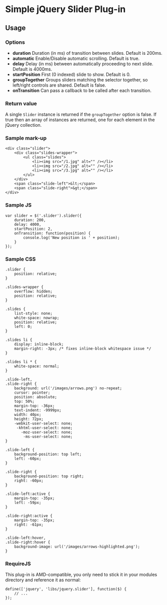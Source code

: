 # Simple jQuery Slider Plug-in

## Usage

### Options

- **duration** Duration (in ms) of transition between slides. Default is 200ms.
- **automatic** Enable/Disable automatic scrolling. Default is true. 
- **delay** Delay (in ms) between automatically proceeding to next slide. Default is 4000ms.
- **startPosition** First (0 indexed) slide to show. Default is 0.
- **groupTogether** Groups sliders matching the selector together, so left/right controls are shared. Default is false.
- **onTransition** Can pass a callback to be called after each transition.


### Return value

A single ``Slider`` instance is returned if the ``groupTogether`` option is false. If true then an array of instances are returned, one for each element in the jQuery collection.


### Sample mark-up

    <div class="slider">
        <div class="slides-wrapper">
            <ul class="slides">
                <li><img src="/1.jpg" alt="" /></li>
                <li><img src="/2.jpg" alt="" /></li>
                <li><img src="/3.jpg" alt="" /></li>
            </ul>
        </div>
        <span class="slide-left">&lt;</span>
        <span class="slide-right">&gt;</span>
    </div>


### Sample JS

    var slider = $('.slider').slider({
        duration: 200,
        delay: 4000,
        startPosition: 2,
        onTransition: function(position) {
            console.log('New position is ' + position);
        }
    });


### Sample CSS

    .slider {
        position: relative;
    }

    .slides-wrapper {
        overflow: hidden;
        position: relative;
    }

    .slides {
        list-style: none;
        white-space: nowrap;
        position: relative;
        left: 0;
    }

    .slides li {
        display: inline-block;
        margin-right: -3px; /* fixes inline-block whitespace issue */
    }

    .slides li * {
        white-space: normal;
    }

    .slide-left,
    .slide-right {
        background: url('/images/arrows.png') no-repeat;
        cursor: pointer;
        position: absolute;
        top: 50%;
        margin-top: -36px;
        text-indent: -9999px;
        width: 40px;
        height: 72px;
        -webkit-user-select: none;
         -khtml-user-select: none;
           -moz-user-select: none;
            -ms-user-select: none;
    }

    .slide-left {
        background-position: top left;
        left: -60px;
    }

    .slide-right {
        background-position: top right;
        right: -60px;
    }

    .slide-left:active {
        margin-top: -35px;
        left: -59px;
    }

    .slide-right:active {
        margin-top: -35px;
        right: -61px;
    }

    .slide-left:hover,
    .slide-right:hover {
        background-image: url('/images/arrows-highlighted.png');
    }

### RequireJS

This plug-in is AMD-compatible, you only need to stick it in your modules directory and reference it as normal:

    define(['jquery', 'libs/jquery.slider'], function($) {
        // ...
    });

